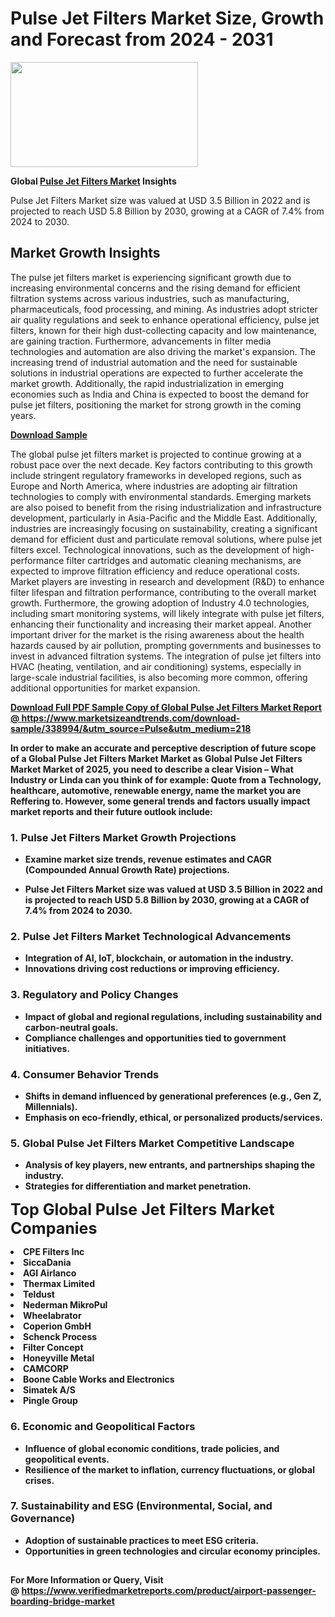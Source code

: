 <H1>Pulse Jet Filters Market Size, Growth and Forecast from 2024 - 2031</H1><img class="aligncenter size-medium wp-image-584254" src="https://thirdeyenews.in/wp-content/uploads/2024/09/Global-Market-Research-300x168.jpeg" alt="" width="300" height="168" /><p><strong>Global&nbsp;<a href="https://www.marketsizeandtrends.com/download-sample/338994/&amp;utm_source=Pulse&amp;utm_medium=218">Pulse Jet Filters Market</a> Insights</strong></p><p>Pulse Jet Filters Market size was valued at USD 3.5 Billion in 2022 and is projected to reach USD 5.8 Billion by 2030, growing at a CAGR of 7.4% from 2024 to 2030.</p><p><h2>Market Growth Insights</h2> <p>The pulse jet filters market is experiencing significant growth due to increasing environmental concerns and the rising demand for efficient filtration systems across various industries, such as manufacturing, pharmaceuticals, food processing, and mining. As industries adopt stricter air quality regulations and seek to enhance operational efficiency, pulse jet filters, known for their high dust-collecting capacity and low maintenance, are gaining traction. Furthermore, advancements in filter media technologies and automation are also driving the market's expansion. The increasing trend of industrial automation and the need for sustainable solutions in industrial operations are expected to further accelerate the market growth. Additionally, the rapid industrialization in emerging economies such as India and China is expected to boost the demand for pulse jet filters, positioning the market for strong growth in the coming years.</p> <p><strong><a href="#">Download Sample</a></strong></p> <p>The global pulse jet filters market is projected to continue growing at a robust pace over the next decade. Key factors contributing to this growth include stringent regulatory frameworks in developed regions, such as Europe and North America, where industries are adopting air filtration technologies to comply with environmental standards. Emerging markets are also poised to benefit from the rising industrialization and infrastructure development, particularly in Asia-Pacific and the Middle East. Additionally, industries are increasingly focusing on sustainability, creating a significant demand for efficient dust and particulate removal solutions, where pulse jet filters excel. Technological innovations, such as the development of high-performance filter cartridges and automatic cleaning mechanisms, are expected to improve filtration efficiency and reduce operational costs. Market players are investing in research and development (R&D) to enhance filter lifespan and filtration performance, contributing to the overall market growth. Furthermore, the growing adoption of Industry 4.0 technologies, including smart monitoring systems, will likely integrate with pulse jet filters, enhancing their functionality and increasing their market appeal. Another important driver for the market is the rising awareness about the health hazards caused by air pollution, prompting governments and businesses to invest in advanced filtration systems. The integration of pulse jet filters into HVAC (heating, ventilation, and air conditioning) systems, especially in large-scale industrial facilities, is also becoming more common, offering additional opportunities for market expansion.</p> <p><strong><a href="#"></p><p><span class=""><strong>Download Full PDF Sample Copy of Global Pulse Jet Filters Market Report</strong> @ <a href="https://www.marketsizeandtrends.com/download-sample/338994/&amp;utm_source=Pulse&amp;utm_medium=218" target="_blank">https://www.marketsizeandtrends.com/download-sample/338994/&amp;utm_source=Pulse&amp;utm_medium=218</a></span></p><p>In order to make an accurate and perceptive description of future scope of a Global&nbsp;Pulse Jet Filters Market Market as Global&nbsp;Pulse Jet Filters Market Market of 2025, you need to describe a clear Vision &ndash; What Industry or Linda can you think of for example: Quote from a Technology, healthcare, automotive, renewable energy, name the market you are Reffering to. However, some general trends and factors usually impact market reports and their future outlook include:</p><h3>1.&nbsp;<strong>Pulse Jet Filters Market Growth Projections</strong></h3><ul><li>Examine market size trends, revenue estimates and CAGR (Compounded Annual Growth Rate) projections.</li><li><p>Pulse Jet Filters Market size was valued at USD 3.5 Billion in 2022 and is projected to reach USD 5.8 Billion by 2030, growing at a CAGR of 7.4% from 2024 to 2030.</p></li></ul><h3>2.&nbsp;<strong>Pulse Jet Filters Market Technological Advancements</strong></h3><ul><li>Integration of AI, IoT, blockchain, or automation in the industry.</li><li>Innovations driving cost reductions or improving efficiency.</li></ul><h3>3.&nbsp;<strong>Regulatory and Policy Changes</strong></h3><ul><li>Impact of global and regional regulations, including sustainability and carbon-neutral goals.</li><li>Compliance challenges and opportunities tied to government initiatives.</li></ul><h3>4.&nbsp;<strong>Consumer Behavior Trends</strong></h3><ul><li>Shifts in demand influenced by generational preferences (e.g., Gen Z, Millennials).</li><li>Emphasis on eco-friendly, ethical, or personalized products/services.</li></ul><h3>5.&nbsp;<strong>Global Pulse Jet Filters Market Competitive Landscape</strong></h3><ul><li>Analysis of key players, new entrants, and partnerships shaping the industry.</li><li>Strategies for differentiation and market penetration.</li></ul><p data-pm-slice="1 1 []"><span style="color: inherit; font-family: inherit; font-size: 25px;">Top Global Pulse Jet Filters Market Companies</span></p><div class="" data-test-id=""><p><li>CPE Filters Inc</li><li> SiccaDania</li><li> AGI Airlanco</li><li> Thermax Limited</li><li> Teldust</li><li> Nederman MikroPul</li><li> Wheelabrator</li><li> Coperion GmbH</li><li> Schenck Process</li><li> Filter Concept</li><li> Honeyville Metal</li><li> CAMCORP</li><li> Boone Cable Works and Electronics</li><li> Simatek A/S</li><li> Pingle Group</li></p></div><h3>6.&nbsp;<strong>Economic and Geopolitical Factors</strong></h3><ul><li>Influence of global economic conditions, trade policies, and geopolitical events.</li><li>Resilience of the market to inflation, currency fluctuations, or global crises.</li></ul><h3>7.&nbsp;<strong>Sustainability and ESG (Environmental, Social, and Governance)</strong></h3><ul><li>Adoption of sustainable practices to meet ESG criteria.</li><li>Opportunities in green technologies and circular economy principles.</li></ul><h2><strong style="font-size: 14px;">For More Information or Query, Visit @&nbsp;</strong><a style="background-color: #ffffff; font-size: 14px;" href="https://www.marketsizeandtrends.com/report/pulse-jet-filters-market/" target="_blank">https://www.verifiedmarketreports.com/product/airport-passenger-boarding-bridge-market</a></h2>

